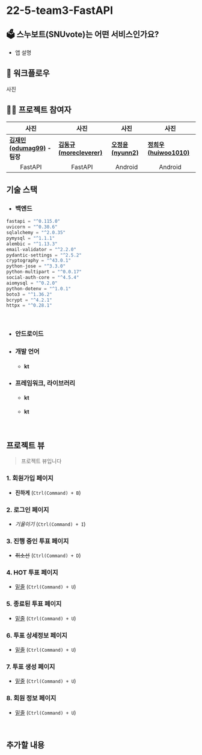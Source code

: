 # 22-5-team3-FastAPI

## 🗳️ 스누보트(SNUvote)는 어떤 서비스인가요?   
- 앱 설명

## 🧩 워크플로우 
사진

## 👨‍💻 프로젝트 참여자 

| 사진 | 사진 | 사진 | 사진 | 
| --- | --- | --- | --- |
| <b> [김재민(odumag99)](https://github.com/odumag99) - 팀장</b> | <b>[김동규(morecleverer)](https://github.com/morecleverer)</b> | <b>[오정윤(nyunn2)](https://github.com/nyunn2) </b>| <b>[정희우(huiwoo1010)](https://github.com/huiwoo1010) </b>|
| <center>FastAPI</center> | <center>FastAPI</center> | <center>Android</center> | <center>Android</center> | 
   
## 기술 스택
- ### 백엔드
```js
fastapi = "^0.115.0"
uvicorn = "^0.30.6"
sqlalchemy = "^2.0.35"
pymysql = "^1.1.1"
alembic = "^1.13.3"
email-validator = "^2.2.0"
pydantic-settings = "^2.5.2"
cryptography = "^43.0.1"
python-jose = "^3.3.0"
python-multipart = "^0.0.17"
social-auth-core = "^4.5.4"
aiomysql = "^0.2.0"
python-dotenv = "^1.0.1"
boto3 = "^1.36.2"
bcrypt = "^4.2.1"
httpx = "^0.28.1"
```
<br>

- ### 안드로이드
- ### 개발 언어
  - #### kt
- ### 프레임워크, 라이브러리
  - #### kt
  - #### kt

<br>   

## 프로젝트 뷰
> 프로젝트 뷰입니다
### 1. 회원가입 페이지
- **진하게** (`Ctrl(Command) + B`)   
### 2. 로그인 페이지
- *기울이기* (`Ctrl(Command) + I`)   
### 3. 진행 중인 투표 페이지
- <s>취소선</s> (`Ctrl(Command) + D`)   
### 4. HOT 투표 페이지
- <u>밑줄</u> (`Ctrl(Command) + U`)   
### 5. 종료된 투표 페이지
- <u>밑줄</u> (`Ctrl(Command) + U`)   
### 6. 투표 상세정보 페이지
- <u>밑줄</u> (`Ctrl(Command) + U`)   
### 7. 투표 생성 페이지
- <u>밑줄</u> (`Ctrl(Command) + U`)   
### 8. 회원 정보 페이지
- <u>밑줄</u> (`Ctrl(Command) + U`)  

<br>   

## 추가할 내용
